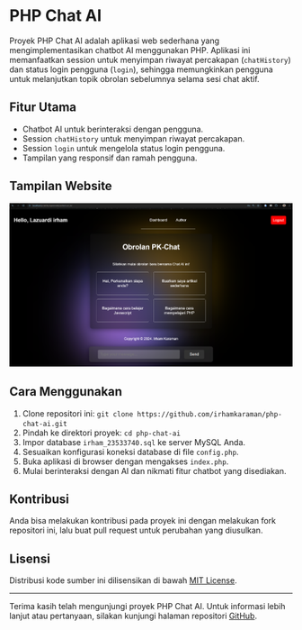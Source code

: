 # PHP Chat AI

Proyek PHP Chat AI adalah aplikasi web sederhana yang mengimplementasikan chatbot AI menggunakan PHP. Aplikasi ini memanfaatkan session untuk menyimpan riwayat percakapan (`chatHistory`) dan status login pengguna (`login`), sehingga memungkinkan pengguna untuk melanjutkan topik obrolan sebelumnya selama sesi chat aktif.

## Fitur Utama
- Chatbot AI untuk berinteraksi dengan pengguna.
- Session `chatHistory` untuk menyimpan riwayat percakapan.
- Session `login` untuk mengelola status login pengguna.
- Tampilan yang responsif dan ramah pengguna.

## Tampilan Website
![Tampilan Website](image.png)

## Cara Menggunakan
1. Clone repositori ini: `git clone https://github.com/irhamkaraman/php-chat-ai.git`
2. Pindah ke direktori proyek: `cd php-chat-ai`
3. Impor database `irham_23533740.sql` ke server MySQL Anda.
4. Sesuaikan konfigurasi koneksi database di file `config.php`.
5. Buka aplikasi di browser dengan mengakses `index.php`.
6. Mulai berinteraksi dengan AI dan nikmati fitur chatbot yang disediakan.

## Kontribusi
Anda bisa melakukan kontribusi pada proyek ini dengan melakukan fork repositori ini, lalu buat pull request untuk perubahan yang diusulkan.

## Lisensi
Distribusi kode sumber ini dilisensikan di bawah [MIT License](LICENSE).

---

Terima kasih telah mengunjungi proyek PHP Chat AI. Untuk informasi lebih lanjut atau pertanyaan, silakan kunjungi halaman repositori [GitHub](https://github.com/irhamkaraman/php-chat-ai.git).
